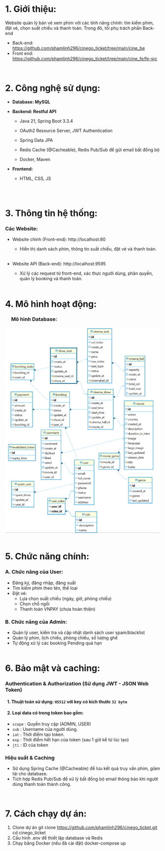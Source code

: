 # **1. Giới thiệu:**
Website quản lý bán vé xem phim với các tính năng chính: tìm kiếm phim, đặt vé, chọn suất chiếu và thanh toán.
Trong đó, tôi phụ trách phần Back-end
- Back-end: https://github.com/phamlinh296/cinego_ticket/tree/main/cine_be
- Front end: https://github.com/phamlinh296/cinego_ticket/tree/main/cine_fe/fe-src
<br/>

# **2. Công nghệ sử dụng:**
- **Database: MySQL**

- **Backend: Restful API**
  - Java 21, Spring Boot 3.3.4

  - OAuth2 Resource Server, JWT Authentication

  - Spring Data JPA

  - Redis Cache (@Cacheable), Redis Pub/Sub để gửi email bất đồng bộ

  - Docker, Maven

- **Frontend:**
	- HTML, CSS, JS

<br/><br/>

# **3. Thông tin hệ thống:**
### **Các Website:**
- Website chính (Front-end): http://localhost:80 
	- Hiển thị danh sách phim, thông tin suất chiếu, đặt vé và thanh toán.
<br/><br/>

- Website API (Back-end): http://localhost:9595
	- Xử lý các request từ front-end, xác thực người dùng, phân quyền, quản lý booking và thanh toán.
<br/><br/>


# **4. Mô hình hoạt động:**
### &nbsp;&nbsp;&nbsp;&nbsp;&nbsp;**Mô hình Database:**
<div align='center'>
	<img src='images/cine_database.png' />
</div>
<br/>

# **5. Chức năng chính:**
### **A. Chức năng của User:**
- Đăng ký, đăng nhập, đăng xuất
- Tìm kiếm phim theo tên, thể loại
- Đặ̣t vé:
	+ Lựa chọn suất chiếu (ngày, giờ, phòng chiếu)
	+ Chọn chỗ ngồi
	+ Thanh toán VNPAY (chưa hoàn thiện)

### **B. Chức năng của Admin:**
- Quản lý user, kiểm tra và cập nhật danh sách user spam/blacklist
- Quản lý phim, lịch chiếu, phòng chiếu, số lượng ghế
- Tự động xử lý các booking Pending quá hạn
<br/><br/>

# **6. Bảo mật và caching:**
### Authentication & Authorization (Sử dụng JWT - JSON Web Token)
#### &nbsp;&nbsp;1. Thuật toán sử dụng: `HS512` với key có kích thước `32 byte`
#### &nbsp;&nbsp;2. Loại data có trong token bao gồm:
- `scope` : Quyền truy cập (ADMIN, USER)
- `sub` : Username của người dùng.
- `iat` : Thời điểm tạo token.
- `exp` : Thời điểm hết hạn của token (sau 1 giờ kể từ lúc tạo)
- `jti` : ID của token
### Hiệu suất & Caching
- Sử dụng Spring Cache (@Cacheable) để lưu kết quả truy vấn phim, giảm tải cho database.
- Tích hợp Redis Pub/Sub để xử lý bất đồng bộ email thông báo khi người dùng thanh toán thành công.
<br/>

# **7. Cách chạy dự án:**
1. Clone dự án
git clone https://github.com/phamlinh296/cinego_ticket.git
cd cinego_ticket
2. Cấu hình .env để thiết lập database và Redis
3. Chạy bằng Docker (nếu đã cài đặt)
docker-compose up
